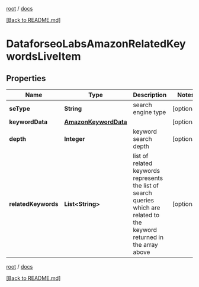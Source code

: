 [root](./../ "root") / [docs](./ "docs")

[[Back to README.md]](./../README.md "[Back to README.md]")

# DataforseoLabsAmazonRelatedKeywordsLiveItem

## Properties

| Name | Type | Description | Notes |
|------------ | ------------- | ------------- | -------------|
|**seType** | **String** | search engine type |  [optional] |
|**keywordData** | [**AmazonKeywordData**](AmazonKeywordData.md) |  |  [optional] |
|**depth** | **Integer** | keyword search depth |  [optional] |
|**relatedKeywords** | **List&lt;String&gt;** | list of related keywords represents the list of search queries which are related to the keyword returned in the array above |  [optional] |

[root](./../ "root") / [docs](./ "docs")

[[Back to README.md]](./../README.md "[Back to README.md]")